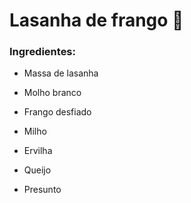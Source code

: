 # Lasanha de frango :chicken:

### Ingredientes:

- Massa de lasanha

- Molho branco

- Frango desfiado

- Milho

- Ervilha

- Queijo 

- Presunto

